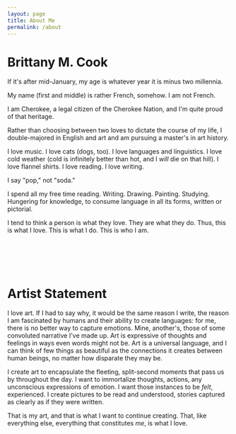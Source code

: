 ```yaml
---
layout: page
title: About Me
permalink: /about
---
```


# Brittany M. Cook

If it's after mid-January, my age is whatever year it is minus two millennia.

My name (first and middle) is rather French, somehow. I am not French.

I am Cherokee, a legal citizen of the Cherokee Nation, and I'm quite proud of that heritage.

Rather than choosing between two loves to dictate the course of my life, I double-majored in English and art and am pursuing a master's in art history.

I love music. I love cats (dogs, too). I love languages and linguistics. I love cold weather (cold is infinitely better than hot, and I *will* die on that hill). I love flannel shirts. I love reading. I love writing.

I say "pop," not "soda."

I spend all my free time reading. Writing. Drawing. Painting. Studying. Hungering for knowledge, to consume language in all its forms, written or pictorial.

I tend to think a person is what they love. They are what they do. Thus, this is what I love. This is what I do. This is who I am.

<pre>




</pre>

# Artist Statement

I love art. If I had to say why, it would be the same reason I write, the reason I am fascinated by humans and their ability to create languages: for me, there is no better way to capture emotions. Mine, another's, those of some convoluted narrative I've made up. Art is expressive of thoughts and feelings in ways even words might not be. Art is a universal language, and I can think of few things as beautiful as the connections it creates between human beings, no matter how disparate they may be.

I create art to encapsulate the fleeting, split-second moments that pass us by throughout the day. I want to immortalize thoughts, actions, any unconscious expressions of emotion. I want those instances to be *felt*, experienced. I create pictures to be read and understood, stories captured as clearly as if they were written.

That is my art, and that is what I want to continue creating. That, like everything else, everything that constitutes _me_, is what I love.
